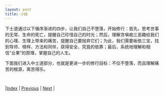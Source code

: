 ```yaml
---
layout: post
title: 小结
---
```


下士道通过以下循序渐进的四步，让我们自己不堕落，开始修行：首先，思考世事的无常、生命的死亡，提醒自己珍惜自己的时光；然后，理解贪嗔痴三恶趣给我们的心理、生理上带来的痛苦，提醒自己要抛弃它们；为此，我们需要皈依三宝，找到导师、榜样、方法和同伴，获得安全、究竟的依靠；最后，系统地理解和相信“业果”的原理，掌握自己的人生。

下面我们进入中士道部分，也就是更进一步的修行目标：不仅不堕落，而且理解痛苦的根源，离苦得乐。

<br/>

|[Index](../) | [Previous](49-yinguo) | [Next](52-zhong) |
